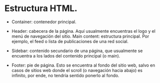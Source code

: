 # Estructura HTML.

* Container: contenedor principal.

* Header: cabecera de la página. Aquí usualmente encuentras el logo y el menú de navegación del sitio.
Main content: estructura principal. Por ejemplo, el feed o lista de publicaciones de una red social.

* Sidebar: contenido secundario de una página, que usualmente se encuentra a los lados del contenido principal (o main).

* Footer: pie de página. Esto se encuentra al fondo del sitio web, salvo en casos de sitios web donde el scroll (o navegación hacia abajo) es infinito, por ende, no tendría sentido ponerlo al fondo.